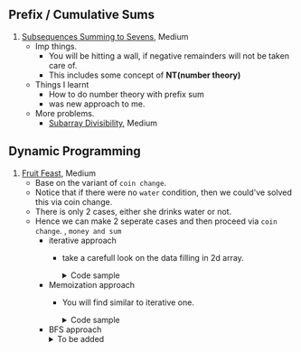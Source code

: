 ## Prefix / Cumulative Sums
1. [Subsequences Summing to Sevens](http://www.usaco.org/index.php?page=viewproblem2&cpid=595), Medium 
   - Imp things. 
      - You will be hitting a wall, if negative remainders will not be taken care of.
      - This includes some concept of **NT(number theory)**
   - Things I learnt
      - How to do number theory with prefix sum
      - was new approach to me. 
   - More problems. 
      - [Subarray Divisibility](https://cses.fi/problemset/task/1662/), Medium
## Dynamic Programming
1. [Fruit Feast](http://www.usaco.org/index.php?page=viewproblem2&cpid=574), Medium
    - Base on the variant of `coin change`.
    - Notice that if there were no `water` condition, then we could've solved this via coin change. 
    - There is only 2 cases, either she drinks water or not. 
    - Hence we can make 2 seperate cases and then proceed via `coin change`. , `money and sum`
        - iterative approach
            - take a carefull look on the data filling in 2d array.
              <details>
              <summary>Code sample </summary>

              ```cpp
              void solve() {
                  int n, a, b;
                  cin >> n >> a >> b;

                  vvi memo = vvi(2, vi(5'000'010, 0));
                  memo[0][0] = 1;

                  for (int i = 0; i <= n; i++) {
                      if (i >= a)
                          memo[0][i] |= memo[0][i - a];
                      if (i >= b)
                          memo[0][i] |= memo[0][i - b];
                      memo[1][i / 2] |= memo[0][i];
                  }

                  for (int i = 0; i <= n; i++) {
                      if (i >= a)
                          memo[1][i] |= memo[1][i - a];
                      if (i >= b)
                          memo[1][i] |= memo[1][i - b];
                  }

                  int ans = 0;
                  for (int i = 0; i <= n; i++) {
                      if (memo[0][i])
                          ans = max(ans, i);
                      if (memo[1][i])
                          ans = max(ans, i);
                  }
                  cout << ans << '\n';
              }
              ```
              </details>
        - Memoization approach
            - You will find similar to iterative one. 
              <details>
              <summary>Code sample </summary>

              ```cpp
              #define MAXN 5000000
              int T, A, B;
              int memo[MAXN][2];
            
              int recur(int fullness, bool used) {
                  if (memo[fullness][used] > 0)
                      return memo[fullness][used];
                  if (fullness > T)
                      return 0;
                  int mx = fullness;
            
                  mx = max(mx, recur(fullness + A, used));
                  mx = max(mx, recur(fullness + B, used));
            
                  if (!used) {
                      mx = max(mx, recur(fullness / 2, true));
                  }
                  memo[fullness][used] = mx;
                  return mx;
              }

              ```
              </details>
        - BFS approach
              <details>
              <summary>To be added</summary>
              </details>
